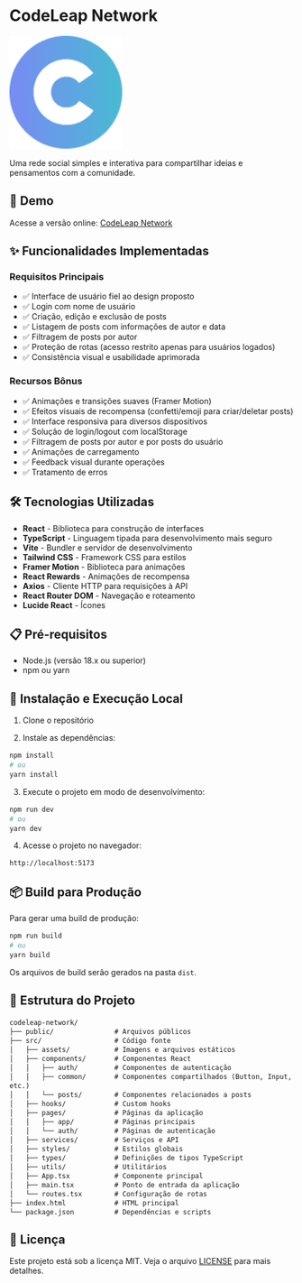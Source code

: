 # CodeLeap Network

![CodeLeap Network](public/codeleap.png)

Uma rede social simples e interativa para compartilhar ideias e pensamentos com a comunidade.

## 🚀 Demo

Acesse a versão online: [CodeLeap Network](https://codeleap-network-xi.vercel.app/)

## ✨ Funcionalidades Implementadas

### Requisitos Principais

- ✅ Interface de usuário fiel ao design proposto
- ✅ Login com nome de usuário
- ✅ Criação, edição e exclusão de posts
- ✅ Listagem de posts com informações de autor e data
- ✅ Filtragem de posts por autor
- ✅ Proteção de rotas (acesso restrito apenas para usuários logados)
- ✅ Consistência visual e usabilidade aprimorada

### Recursos Bônus

- ✅ Animações e transições suaves (Framer Motion)
- ✅ Efeitos visuais de recompensa (confetti/emoji para criar/deletar posts)
- ✅ Interface responsiva para diversos dispositivos
- ✅ Solução de login/logout com localStorage
- ✅ Filtragem de posts por autor e por posts do usuário
- ✅ Animações de carregamento
- ✅ Feedback visual durante operações
- ✅ Tratamento de erros

## 🛠️ Tecnologias Utilizadas

- **React** - Biblioteca para construção de interfaces
- **TypeScript** - Linguagem tipada para desenvolvimento mais seguro
- **Vite** - Bundler e servidor de desenvolvimento
- **Tailwind CSS** - Framework CSS para estilos
- **Framer Motion** - Biblioteca para animações
- **React Rewards** - Animações de recompensa
- **Axios** - Cliente HTTP para requisições à API
- **React Router DOM** - Navegação e roteamento
- **Lucide React** - Ícones

## 📋 Pré-requisitos

- Node.js (versão 18.x ou superior)
- npm ou yarn

## 🔧 Instalação e Execução Local

1. Clone o repositório

2. Instale as dependências:

```bash
npm install
# ou
yarn install
```

3. Execute o projeto em modo de desenvolvimento:

```bash
npm run dev
# ou
yarn dev
```

4. Acesse o projeto no navegador:

```
http://localhost:5173
```

## 📦 Build para Produção

Para gerar uma build de produção:

```bash
npm run build
# ou
yarn build
```

Os arquivos de build serão gerados na pasta `dist`.

## 🧪 Estrutura do Projeto

```
codeleap-network/
├── public/               # Arquivos públicos
├── src/                  # Código fonte
│   ├── assets/           # Imagens e arquivos estáticos
│   ├── components/       # Componentes React
│   │   ├── auth/         # Componentes de autenticação
│   │   ├── common/       # Componentes compartilhados (Button, Input, etc.)
│   │   └── posts/        # Componentes relacionados a posts
│   ├── hooks/            # Custom hooks
│   ├── pages/            # Páginas da aplicação
│   │   ├── app/          # Páginas principais
│   │   └── auth/         # Páginas de autenticação
│   ├── services/         # Serviços e API
│   ├── styles/           # Estilos globais
│   ├── types/            # Definições de tipos TypeScript
│   ├── utils/            # Utilitários
│   ├── App.tsx           # Componente principal
│   ├── main.tsx          # Ponto de entrada da aplicação
│   └── routes.tsx        # Configuração de rotas
├── index.html            # HTML principal
└── package.json          # Dependências e scripts
```

## 📝 Licença

Este projeto está sob a licença MIT. Veja o arquivo [LICENSE](LICENSE) para mais detalhes.
